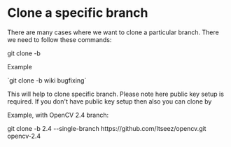 <h1>Clone a specific branch</h1>

<p>There are many cases where we want to clone a particular branch. There we need to follow these commands: </p>
    git clone -b <branch_name> <remote_repo>    
  <p>Example</p>
  `git clone -b wiki bugfixing`   
<p>This will help to clone specific branch. Please note here public key setup is required. If you don't have public key setup then also you can clone by</p>
<p>Example, with OpenCV 2.4 branch:</p>
    git clone -b 2.4 --single-branch https://github.com/Itseez/opencv.git opencv-2.4    
    
  
